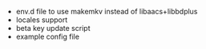 - env.d file to use makemkv instead of libaacs+libbdplus
- locales support
- beta key update script
- example config file
